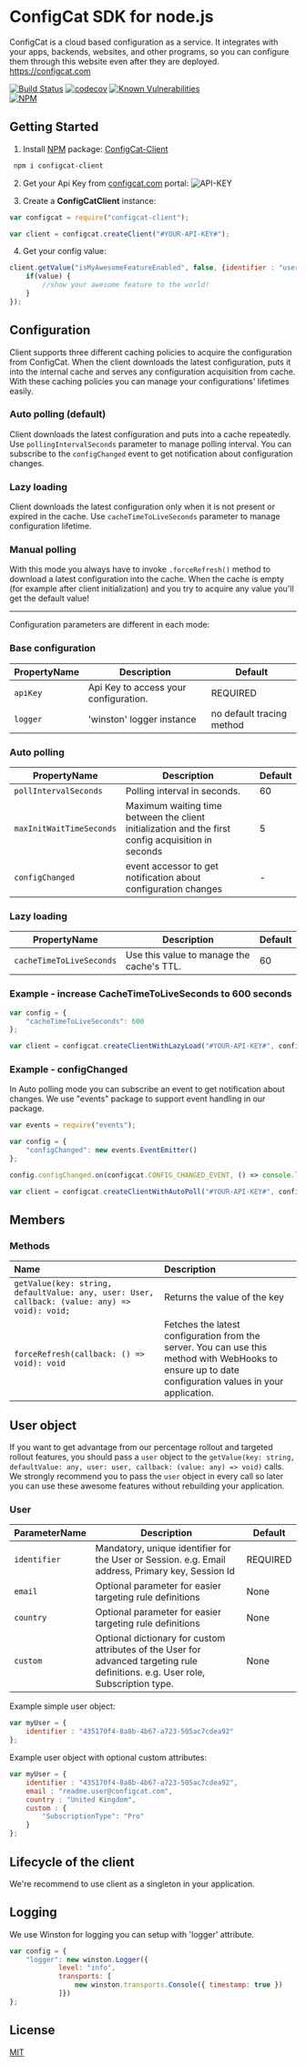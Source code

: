 # ConfigCat SDK for node.js
ConfigCat is a cloud based configuration as a service. It integrates with your apps, backends, websites, and other programs, so you can configure them through this website even after they are deployed.
https://configcat.com  

[![Build Status](https://travis-ci.org/configcat/node-sdk.svg?branch=master)](https://travis-ci.org/configcat/node-sdk) [![codecov](https://codecov.io/gh/configcat/node-sdk/branch/master/graph/badge.svg)](https://codecov.io/gh/configcat/node-sdk) [![Known Vulnerabilities](https://snyk.io/test/github/configcat/node-sdk/badge.svg?targetFile=package.json)](https://snyk.io/test/github/configcat/node-sdk?targetFile=package.json) \
[![NPM](https://nodei.co/npm/configcat-client-node.png)](https://nodei.co/npm/configcat-client-node/)

## Getting Started

 1. Install [NPM](https://docs.npmjs.com/cli/install) package: [ConfigCat-Client]( https://npmjs.com/package/configcat-client)
 ```PowerShell
  npm i configcat-client
 ```
 2. Get your Api Key from [configcat.com](https://configcat.com) portal:
![API-KEY](https://raw.githubusercontent.com/ConfigCat/.net-sdk/master/media/readme02.png  "API-KEY")

 3. Create a **ConfigCatClient** instance:
```javascript
var configcat = require("configcat-client");

var client = configcat.createClient("#YOUR-API-KEY#");
```
 4. Get your config value:
```javascript
client.getValue("isMyAwesomeFeatureEnabled", false, {identifier : "userIdentifier"}, (value) => {
    if(value) {
        //show your awesome feature to the world!
    }
});
```

## Configuration
Client supports three different caching policies to acquire the configuration from ConfigCat. When the client downloads the latest configuration, puts it into the internal cache and serves any configuration acquisition from cache. With these caching policies you can manage your configurations' lifetimes easily.

### Auto polling (default)
Client downloads the latest configuration and puts into a cache repeatedly. Use ```pollingIntervalSeconds``` parameter to manage polling interval.
You can subscribe to the ```configChanged``` event to get notification about configuration changes. 

### Lazy loading
Client downloads the latest configuration only when it is not present or expired in the cache. Use ```cacheTimeToLiveSeconds``` parameter to manage configuration lifetime.

### Manual polling
With this mode you always have to invoke ```.forceRefresh()``` method to download a latest configuration into the cache. When the cache is empty (for example after client initialization) and you try to acquire any value you'll get the default value!

---

Configuration parameters are different in each mode:
### Base configuration
| PropertyName        | Description           | Default  |
| --- | --- | --- |
| ```apiKey```      | Api Key to access your configuration.  | REQUIRED |
| ```logger``` | 'winston' logger instance        | no default tracing method | 
### Auto polling
| PropertyName        | Description           | Default  |
| --- | --- | --- |
| ```pollIntervalSeconds ```      | Polling interval in seconds.|   60 | 
| ```maxInitWaitTimeSeconds```      | Maximum waiting time between the client initialization and the first config acquisition in seconds|   5 |
| ```configChanged```      | event accessor to get notification about configuration changes |   - |
### Lazy loading
| PropertyName        | Description           | Default  |
| --- | --- | --- | 
| ```cacheTimeToLiveSeconds```      | Use this value to manage the cache's TTL. |   60 |

### Example - increase CacheTimeToLiveSeconds to 600 seconds
``` javascript
var config = {
    "cacheTimeToLiveSeconds": 600
};

var client = configcat.createClientWithLazyLoad("#YOUR-API-KEY#", config);
```
### Example - configChanged 
In Auto polling mode you can subscribe an event to get notification about changes. We use "events" package to support event handling in our package.

``` javascript
var events = require("events");

var config = {    
    "configChanged": new events.EventEmitter()
};

config.configChanged.on(configcat.CONFIG_CHANGED_EVENT, () => console.log("config changed, update UI!"));

var client = configcat.createClientWithAutoPoll("#YOUR-API-KEY#", config);
```

## Members
### Methods
| Name        | Description           |
| :------- | :--- |
| ``` getValue(key: string, defaultValue: any, user: User, callback: (value: any) => void): void; ``` | Returns the value of the key |
| ``` forceRefresh(callback: () => void): void ``` | Fetches the latest configuration from the server. You can use this method with WebHooks to ensure up to date configuration values in your application.|

## User object
If you want to get advantage from our percentage rollout and targeted rollout features, you should pass a ```user``` object to the ```getValue(key: string, defaultValue: any, user: user, callback: (value: any) => void)``` calls.
We strongly recommend you to pass the ```user``` object in every call so later you can use these awesome features without rebuilding your application.

### User

| ParameterName        | Description           | Default  |
| --- | --- | --- |
| ```identifier```      | Mandatory, unique identifier for the User or Session. e.g. Email address, Primary key, Session Id  | REQUIRED |
| ```email ```      | Optional parameter for easier targeting rule definitions |   None |
| ```country```      | Optional parameter for easier targeting rule definitions |   None | 
| ```custom```      | Optional dictionary for custom attributes of the User for advanced targeting rule definitions. e.g. User role, Subscription type. |   None |

Example simple user object:  
``` javascript
var myUser = {
    identifier : "435170f4-8a8b-4b67-a723-505ac7cdea92"
};   
```

Example user object with optional custom attributes:  
``` javascript
var myUser = {
    identifier : "435170f4-8a8b-4b67-a723-505ac7cdea92",
    email : "readme.user@configcat.com",
    country : "United Kingdom",
    custom : {
        "SubscriptionType": "Pro"
    }
};
```

## Lifecycle of the client
We're recommend to use client as a singleton in your application.

## Logging
We use Winston for logging you can setup with 'logger' attribute.
``` javascript
var config = {
    "logger": new winston.Logger({
            level: "info",
            transports: [
                new winston.transports.Console({ timestamp: true })
            ]})
};
```

## License
[MIT](https://raw.githubusercontent.com/ConfigCat/node-sdk/master/LICENSE)
